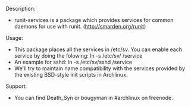 Description:
  
 * runit-services is a package which provides services for common daemons for use with runit. (http://smarden.org/runit)
 
Usage:

 * This package places all the services in /etc/sv.  You can enable each service by doing the folowing:
    ln -s /etc/sv/<service> /service
 * An example for sshd:
    ln -s /etc/sv/sshd /service
 * We'll try to maintain name compatibility with the services provided by the existing BSD-style init scripts in
  Archlinux.

Support:
  
 * You can find Death_Syn or bougyman in #archlinux on freenode.


